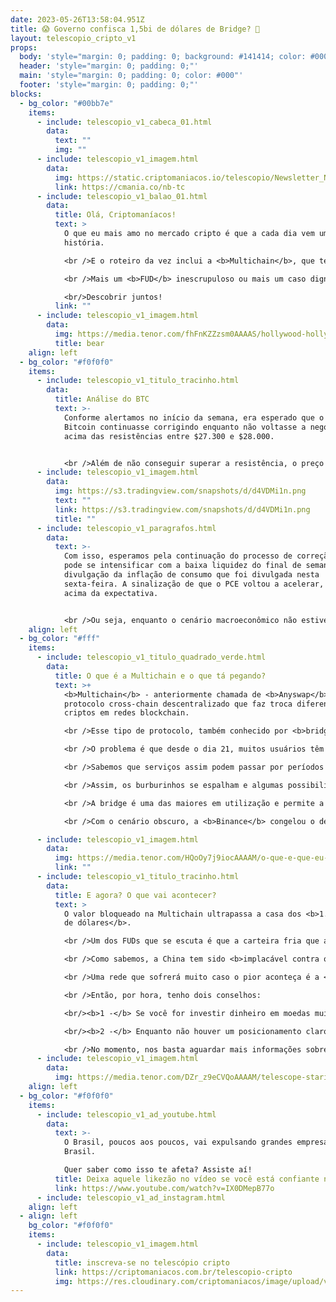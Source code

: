 ```yaml
---
date: 2023-05-26T13:58:04.951Z
title: 😱 Governo confisca 1,5bi de dólares de Bridge? 🌉
layout: telescopio_cripto_v1
props:
  body: 'style="margin: 0; padding: 0; background: #141414; color: #000"'
  header: 'style="margin: 0; padding: 0;"'
  main: 'style="margin: 0; padding: 0; color: #000"'
  footer: 'style="margin: 0; padding: 0;"'
blocks:
  - bg_color: "#00bb7e"
    items:
      - include: telescopio_v1_cabeca_01.html
        data:
          text: ""
          img: ""
      - include: telescopio_v1_imagem.html
        data:
          img: https://static.criptomaniacos.io/telescopio/Newsletter_NB.png
          link: https://cmania.co/nb-tc
      - include: telescopio_v1_balao_01.html
        data:
          title: Olá, Criptomaníacos!
          text: >
            O que eu mais amo no mercado cripto é que a cada dia vem uma nova
            história.

            <br />E o roteiro da vez inclui a <b>Multichain</b>, que tem lotado as comunidades de criptomoedas de rumores que envolvem até a polícia.

            <br />Mais um <b>FUD</b> inescrupuloso ou mais um caso digno de Hollywood?

            <br/>Descobrir juntos!
          link: ""
      - include: telescopio_v1_imagem.html
        data:
          img: https://media.tenor.com/fhFnKZZzsm0AAAAS/hollywood-hollywood-sign.gif
          title: bear
    align: left
  - bg_color: "#f0f0f0"
    items:
      - include: telescopio_v1_titulo_tracinho.html
        data:
          title: Análise do BTC
          text: >-
            Conforme alertamos no início da semana, era esperado que o preço do
            Bitcoin continuasse corrigindo enquanto não voltasse a negociar
            acima das resistências entre $27.300 e $28.000. 


            <br />Além de não conseguir superar a resistência, o preço perdeu um importante suporte que agora se tornou a principal resistência do curto prazo na casa entre os $26.700 e $27.000, marcadas no gráfico abaixo com linhas vermelhas.
      - include: telescopio_v1_imagem.html
        data:
          img: https://s3.tradingview.com/snapshots/d/d4VDMi1n.png
          text: ""
          link: https://s3.tradingview.com/snapshots/d/d4VDMi1n.png
          title: ""
      - include: telescopio_v1_paragrafos.html
        data:
          text: >-
            Com isso, esperamos pela continuação do processo de correção que
            pode se intensificar com a baixa liquidez do final de semana e com a
            divulgação da inflação de consumo que foi divulgada nesta
            sexta-feira. A sinalização de que o PCE voltou a acelerar, vindo
            acima da expectativa. 


            <br />Ou seja, enquanto o cenário macroeconômico não estiver favorável e o preço não interromper a sequência de topos e fundos descendentes no intradiário, visualizamos a continuação da correção, que pode levar o preço do Bitcoin até os suportes marcados com as linhas brancas. 
    align: left
  - bg_color: "#fff"
    items:
      - include: telescopio_v1_titulo_quadrado_verde.html
        data:
          title: O que é a Multichain e o que tá pegando?
          text: >+
            <b>Multichain</b> - anteriormente chamada de <b>Anyswap</b> - é um
            protocolo cross-chain descentralizado que faz troca diferentes
            criptos em redes blockchain.

            <br />Esse tipo de protocolo, também conhecido por <b>bridge</b>, serve como intermediário (ponte) para que os usuários troquem tokens entre blockchains de maneira segura e protegida. Ou ao menos era para ser assim na teoria.

            <br />O problema é que desde o dia 21, muitos usuários têm reclamado de que as suas transações <b>não foram confirmadas</b>. 

            <br />Sabemos que serviços assim podem passar por períodos de instabilidade. Mas o complicado é que o  único pronunciamento no twitter oficial é uma mensagem da equipe do protocolo dizendo que algumas das rotas do serviço estão indisponíveis por motivo de força maior.

            <br />Assim, os burburinhos se espalham e algumas possibilidades são levantadas para a falta de transparência: uns dizem que é manipulação interna, já outros dizem que a equipe por trás da Multichain foi <b>presa pela polícia chinesa</b>.

            <br />A bridge é uma das maiores em utilização e permite a troca de tokens entre ecossistemas como <b>Binance Chain, Avalanche, Polygon e Ethereum</b>.

            <br />Com o cenário obscuro, a <b>Binance</b> congelou o depósito de vários tokens popularmente transacionados na Multichain.

      - include: telescopio_v1_imagem.html
        data:
          img: https://media.tenor.com/HQoOy7j9iocAAAAM/o-que-e-que-eu-faco-agora-cara-rafael-portugal.gif
          link: ""
      - include: telescopio_v1_titulo_tracinho.html
        data:
          title: E agora? O que vai acontecer?
          text: >
            O valor bloqueado na Multichain ultrapassa a casa dos <b>1.5 bilhão
            de dólares</b>.

            <br />Um dos FUDs que se escuta é que a carteira fria que a equipe mantinha com esse valor está na mão da polícia chinesa. O problema é se houver algum fundo de verdade nessa notícia: aí o dimdim vai cair no colo do governo.

            <br />Como sabemos, a China tem sido <b>implacável contra o mercado cripto</b> e tem repelido tudo o que pode sobre o assunto de seu território.

            <br />Uma rede que sofrerá muito caso o pior aconteça é a <b>Fantom</b>. De acordo com a empresa de pesquisa <b>Thanefield Capital</b>, <b>35%</b> dos seus ativos da rede são emitidos pela Multichain, incluindo <b>80%</b> de seu valor de mercado total de stablecoins.

            <br />Então, por hora, tenho dois conselhos:

            <br/><b>1 -</b> Se você for investir dinheiro em moedas muito dependentes do protocolo como MULTI (token nativo da bridge)  ou FTM (token nativo da rede Fantom), tenha em mente da volatilidade que a situação pode trazer  nos preços;

            <br/><b>2 -</b> Enquanto não houver um posicionamento claro sobre o que houve e as rotas não estiverem em pleno funcionamento, não envie dinheiro para essa bridge.

            <br />No momento, nos basta aguardar mais informações sobre esse mistério! Para se manter sempre atualizado, só lembrar de ler todas as edições do <b>Telescópio</b>!
      - include: telescopio_v1_imagem.html
        data:
          img: https://media.tenor.com/DZr_z9eCVQoAAAAM/telescope-staring.gif
    align: left
  - bg_color: "#f0f0f0"
    items:
      - include: telescopio_v1_ad_youtube.html
        data:
          text: >-
            O Brasil, poucos aos poucos, vai expulsando grandes empresas do
            Brasil.

            Quer saber como isso te afeta? Assiste aí!
          title: Deixa aquele likezão no vídeo se você está confiante no BTC!
          link: https://www.youtube.com/watch?v=IX0DMepB77o
      - include: telescopio_v1_ad_instagram.html
    align: left
  - align: left
    bg_color: "#f0f0f0"
    items:
      - include: telescopio_v1_imagem.html
        data:
          title: inscreva-se no telescópio cripto
          link: https://criptomaniacos.com.br/telescopio-cripto
          img: https://res.cloudinary.com/criptomaniacos/image/upload/v1662133224/telescopio/inscreva-se-telescopio.png
---
```

